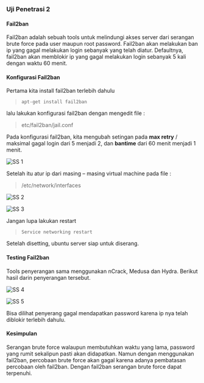 ### Uji Penetrasi 2

#### Fail2ban
Fail2ban adalah sebuah tools untuk melindungi akses server dari serangan brute force pada user maupun root password. Fail2ban akan melakukan ban ip yang gagal melakukan login sebanyak yang telah diatur. Defaultnya, fail2ban akan memblokir ip yang gagal melakukan login sebanyak 5 kali dengan waktu 60 menit.


#### Konfigurasi Fail2ban
Pertama kita install fail2ban terlebih dahulu
> ```apt-get install fail2ban```

lalu lakukan konfigurasi fail2ban dengan mengedit file :
> etc/fail2ban/jail.conf

Pada konfigurasi fail2ban, kita mengubah setingan pada **max retry** / maksimal gagal login dari 5 menjadi 2, dan **bantime** dari 60 menit menjadi 1 menit. 

![SS 1](https://github.com/fandyaditya/PKSJ/tree/master/Tugas%201/Gambar/setting-fail2ban.PNG "Setting pada maxretry dan bantime")

Setelah itu atur ip dari masing – masing virtual machine pada file :
> /etc/network/interfaces

![SS 2](https://github.com/fandyaditya/PKSJ/tree/master/Tugas%201/Gambar/config-ip-server.PNG "Setting IP pada ubuntu server")

![SS 3](https://github.com/fandyaditya/PKSJ/tree/master/Tugas%201/Gambar/config-ip-kali.PNG "Setting IP pada kali linux")

Jangan lupa lakukan restart
> ```Service networking restart```

Setelah disetting, ubuntu server siap untuk diserang.


#### Testing Fail2ban

Tools penyerangan sama menggunakan nCrack, Medusa dan Hydra. Berikut hasil darin penyerangan tersebut.

![SS 4](https://github.com/fandyaditya/PKSJ/tree/master/Tugas%201/Gambar/attack-hydra.PNG "Penyerangan hydra dengan fail2ban terinstall")

![SS 5](https://github.com/fandyaditya/PKSJ/blob/master/Tugas%201/Gambar/attack-medusa.PNG "Penyerangan medusa dan ncrack dengan fail2ban terinstall")

Bisa dilihat penyerang gagal mendapatkan password karena ip nya telah diblokir terlebih dahulu.


#### Kesimpulan

Serangan brute force walaupun membutuhkan waktu yang lama, password yang rumit sekalipun pasti akan didapatkan. Namun dengan menggunakan fail2ban, percobaan brute force akan gagal karena adanya pembatasan percobaan oleh fail2ban. Dengan fail2ban serangan brute force dapat terpenuhi.

